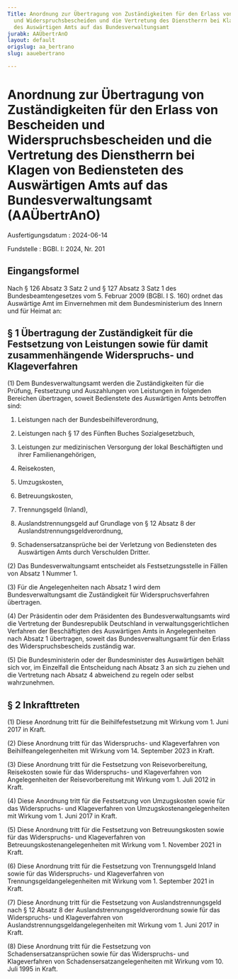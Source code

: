 ```yaml
---
Title: Anordnung zur Übertragung von Zuständigkeiten für den Erlass von Bescheiden
  und Widerspruchsbescheiden und die Vertretung des Dienstherrn bei Klagen von Bediensteten
  des Auswärtigen Amts auf das Bundesverwaltungsamt
jurabk: AAÜbertrAnO
layout: default
origslug: aa_bertrano
slug: aauebertrano

---
```


# Anordnung zur Übertragung von Zuständigkeiten für den Erlass von Bescheiden und Widerspruchsbescheiden und die Vertretung des Dienstherrn bei Klagen von Bediensteten des Auswärtigen Amts auf das Bundesverwaltungsamt (AAÜbertrAnO)

Ausfertigungsdatum
:   2024-06-14

Fundstelle
:   BGBl. I: 2024, Nr. 201


## Eingangsformel

Nach § 126 Absatz 3 Satz 2 und § 127 Absatz 3 Satz 1 des Bundesbeamtengesetzes vom 5. Februar 2009 (BGBl. I S. 160) ordnet das Auswärtige Amt im Einvernehmen mit dem Bundesministerium des Innern und für Heimat an:


## § 1 Übertragung der Zuständigkeit für die Festsetzung von Leistungen sowie für damit zusammenhängende Widerspruchs- und Klageverfahren

(1) Dem Bundesverwaltungsamt werden die Zuständigkeiten für die Prüfung, Festsetzung und Auszahlungen von Leistungen in folgenden Bereichen übertragen, soweit Bedienstete des Auswärtigen Amts betroffen sind:

1.  Leistungen nach der Bundesbeihilfeverordnung,


2.  Leistungen nach § 17 des Fünften Buches Sozialgesetzbuch,


3.  Leistungen zur medizinischen Versorgung der lokal Beschäftigten und ihrer Familienangehörigen,


4.  Reisekosten,


5.  Umzugskosten,


6.  Betreuungskosten,


7.  Trennungsgeld (Inland),


8.  Auslandstrennungsgeld auf Grundlage von § 12 Absatz 8 der Auslandstrennungsgeldverordnung,


9.  Schadensersatzansprüche bei der Verletzung von Bediensteten des Auswärtigen Amts durch Verschulden Dritter.




(2) Das Bundesverwaltungsamt entscheidet als Festsetzungsstelle in Fällen von Absatz 1 Nummer 1.

(3) Für die Angelegenheiten nach Absatz 1 wird dem Bundesverwaltungsamt die Zuständigkeit für Widerspruchsverfahren übertragen.

(4) Der Präsidentin oder dem Präsidenten des Bundesverwaltungsamts wird die Vertretung der Bundesrepublik Deutschland in verwaltungsgerichtlichen Verfahren der Beschäftigten des Auswärtigen Amts in Angelegenheiten nach Absatz 1 übertragen, soweit das Bundesverwaltungsamt für den Erlass des Widerspruchsbescheids zuständig war.

(5) Die Bundesministerin oder der Bundesminister des Auswärtigen behält sich vor, im Einzelfall die Entscheidung nach Absatz 3 an sich zu ziehen und die Vertretung nach Absatz 4 abweichend zu regeln oder selbst wahrzunehmen.


## § 2 Inkrafttreten

(1) Diese Anordnung tritt für die Beihilfefestsetzung mit Wirkung vom 1. Juni 2017 in Kraft.

(2) Diese Anordnung tritt für das Widerspruchs- und Klageverfahren von Beihilfeangelegenheiten mit Wirkung vom 14. September 2023 in Kraft.

(3) Diese Anordnung tritt für die Festsetzung von Reisevorbereitung, Reisekosten sowie für das Widerspruchs- und Klageverfahren von Angelegenheiten der Reisevorbereitung mit Wirkung vom 1. Juli 2012 in Kraft.

(4) Diese Anordnung tritt für die Festsetzung von Umzugskosten sowie für das Widerspruchs- und Klageverfahren von Umzugskostenangelegenheiten mit Wirkung vom 1. Juni 2017 in Kraft.

(5) Diese Anordnung tritt für die Festsetzung von Betreuungskosten sowie für das Widerspruchs- und Klageverfahren von Betreuungskostenangelegenheiten mit Wirkung vom 1. November 2021 in Kraft.

(6) Diese Anordnung tritt für die Festsetzung von Trennungsgeld Inland sowie für das Widerspruchs- und Klageverfahren von Trennungsgeldangelegenheiten mit Wirkung vom 1. September 2021 in Kraft.

(7) Diese Anordnung tritt für die Festsetzung von Auslandstrennungsgeld nach § 12 Absatz 8 der Auslandstrennungsgeldverordnung sowie für das Widerspruchs- und Klageverfahren von Auslandstrennungsgeldangelegenheiten mit Wirkung vom 1. Juni 2017 in Kraft.

(8) Diese Anordnung tritt für die Festsetzung von Schadensersatzansprüchen sowie für das Widerspruchs- und Klageverfahren von Schadensersatzangelegenheiten mit Wirkung vom 10. Juli 1995 in Kraft.

